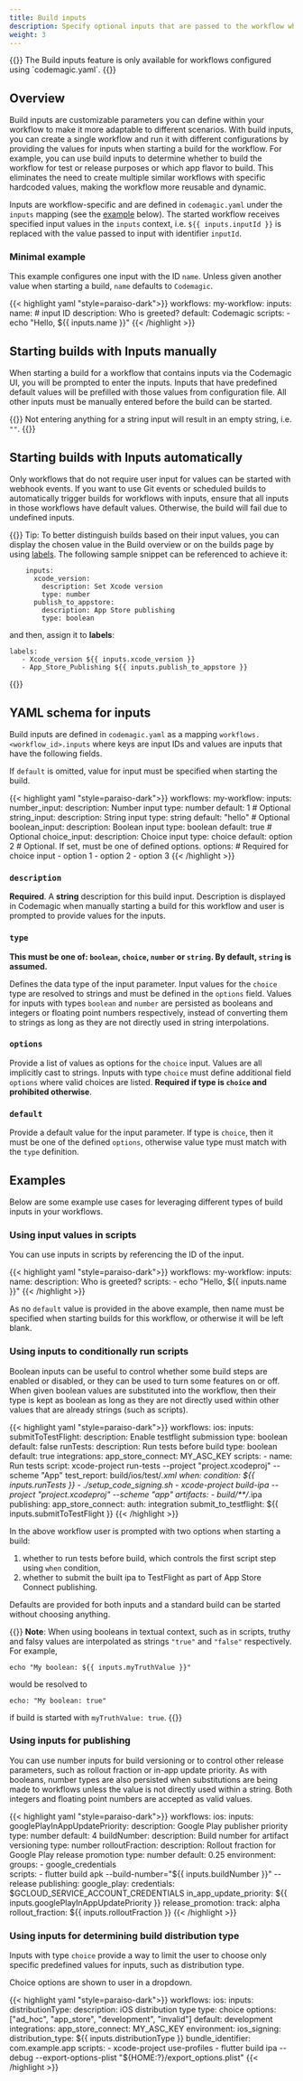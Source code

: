 ```yaml
---
title: Build inputs
description: Specify optional inputs that are passed to the workflow when starting a build
weight: 3
---
```

<p>
{{<notebox>}}
The Build inputs feature is only available for workflows configured using `codemagic.yaml`.
{{</notebox>}}

## Overview

Build inputs are customizable parameters you can define within your workflow to make it more adaptable to different scenarios. With build inputs, you can create a single workflow and run it with different configurations by providing the values for inputs when starting a build for the workflow. For example, you can use build inputs to determine whether to build the workflow for test or release purposes or which app flavor to build. This eliminates the need to create multiple similar workflows with specific hardcoded values, making the workflow more reusable and dynamic.

Inputs are workflow-specific and are defined in `codemagic.yaml` under the `inputs` mapping (see the [example](#minimal-example) below). The started workflow receives specified input values in the `inputs` context, i.e. `${{ inputs.inputId }}` is replaced with the value passed to input with identifier `inputId`.

### Minimal example

This example configures one input with the ID `name`. Unless given another value when starting a build, `name` defaults to `Codemagic`.

{{< highlight yaml "style=paraiso-dark">}}
workflows:
  my-workflow:
    inputs:
      name: # input ID
        description: Who is greeted?
        default: Codemagic
    scripts:
      - echo "Hello, ${{ inputs.name }}"
{{< /highlight >}}

## Starting builds with Inputs manually

When starting a build for a workflow that contains inputs via the Codemagic UI, you will be prompted to enter the inputs. Inputs that have predefined default values will be prefilled with those values from configuration file. All other inputs must be manually entered before the build can be started.

{{<notebox>}}
Not entering anything for a string input will result in an empty string, i.e. `""`.
{{</notebox>}}

## Starting builds with Inputs automatically

Only workflows that do not require user input for values can be started with webhook events. If you want to use Git events or scheduled builds to automatically trigger builds for workflows with inputs, ensure that all inputs in those workflows have default values. Otherwise, the build will fail due to undefined inputs.

{{<notebox>}}
Tip: To better distinguish builds based on their input values, you can display the chosen value in the Build overview or on the builds page by using [labels](https://docs.codemagic.io/yaml-basic-configuration/yaml-getting-started/#labels). The following sample snippet can be referenced to achieve it:

```
    inputs:
      xcode_version:
        description: Set Xcode version
        type: number
      publish_to_appstore:
        description: App Store publishing
        type: boolean
```
and then, assign it to **labels**:

```
labels:
   - Xcode_version ${{ inputs.xcode_version }}
   - App_Store_Publishing ${{ inputs.publish_to_appstore }}
```
{{</notebox>}}

## YAML schema for inputs

Build inputs are defined in `codemagic.yaml` as a mapping `workflows.<workflow_id>.inputs` where keys are input IDs and values are inputs that have the following fields.

If `default` is omitted, value for input must be specified when starting the build.

{{< highlight yaml "style=paraiso-dark">}}
workflows:
  my-workflow:
    inputs:
      number_input:
        description: Number input
        type: number
        default: 1        # Optional
      string_input:
        description: String input
        type: string
        default: "hello"  # Optional  
      boolean_input:
        description: Boolean input
        type: boolean
        default: true     # Optional
      choice_input:
        description: Choice input
        type: choice
        default: option 2 # Optional. If set, must be one of defined options.
        options:          # Required for choice input
          - option 1
          - option 2
          - option 3
{{< /highlight >}}

### `description`

**Required**. A **string** description for this build input. Description is displayed in Codemagic when manually starting a build for this workflow and user is prompted to provide values for the inputs.

### `type`

**This must be one of: `boolean`, `choice`, `number` or `string`. By default, `string` is assumed.**

Defines the data type of the input parameter. Input values for the `choice` type are resolved to strings and must be defined in the `options` field. Values for inputs with types `boolean` and `number` are persisted as booleans and integers or floating point numbers respectively, instead of converting them to strings as long as they are not directly used in string interpolations.

### `options`

Provide a list of values as options for the `choice` input. Values are all implicitly cast to strings. Inputs with type `choice` must define additional field `options` where valid choices are listed. **Required if type is `choice` and prohibited otherwise**.

### `default`

Provide a default value for the input parameter. If type is `choice`, then it must be one of the defined `options`, otherwise value type must match with the `type` definition.

## Examples

Below are some example use cases for leveraging different types of build inputs in your workflows.

### Using input values in scripts

You can use inputs in scripts by referencing the ID of the input.

{{< highlight yaml "style=paraiso-dark">}}
workflows:
  my-workflow:
    inputs:
      name:
        description: Who is greeted?
    scripts:
      - echo "Hello, ${{ inputs.name }}"
{{< /highlight >}}

As no `default` value is provided in the above example, then name must be specified when starting builds for this workflow, or otherwise it will be left blank.

### Using inputs to conditionally run scripts

 Boolean inputs can be useful to control whether some build steps are enabled or disabled, or they can be used to turn some features on or off. When given boolean values are substituted into the workflow, then their type is kept as boolean as long as they are not directly used within other values that are already strings (such as scripts). 

{{< highlight yaml "style=paraiso-dark">}}
workflows:
  ios:
    inputs:
      submitToTestFlight:
        description: Enable testflight submission
        type: boolean
        default: false
      runTests:
        description: Run tests before build
        type: boolean
        default: true
    integrations:
      app_store_connect: MY_ASC_KEY
    scripts:
      - name: Run tests
        script: xcode-project run-tests --project "project.xcodeproj" --scheme "App"
        test_report: build/ios/test/*.xml
        when:
          condition: ${{ inputs.runTests }}
      - ./setup_code_signing.sh
      - xcode-project build-ipa --project "project.xcodeproj" --scheme "app"
    artifacts:
      - build/**/*.ipa
    publishing:
      app_store_connect:
        auth: integration
        submit_to_testflight: ${{ inputs.submitToTestFlight }}
{{< /highlight >}}

In the above workflow user is prompted with two options when starting a build:
1. whether to run tests before build, which controls the first script step using `when` condition,
2. whether to submit the built ipa to TestFlight as part of App Store Connect publishing.

Defaults are provided for both inputs and a standard build can be started without choosing anything. 

{{<notebox>}}
**Note**: When using booleans in textual context, such as in scripts, truthy and falsy values are interpolated as strings `"true"` and `"false"` respectively. For example,
```
echo "My boolean: ${{ inputs.myTruthValue }}"
```
would be resolved to
```
echo: "My boolean: true"
```
if build is started with `myTruthValue: true`.
{{</notebox>}}

### Using inputs for publishing

You can use number inputs for build versioning or to control other release parameters, such as rollout fraction or in-app update priority. As with booleans, number types are also persisted when substitutions are being made to workflows unless the value is not directly used within a string. Both integers and floating point numbers are accepted as valid values.

{{< highlight yaml "style=paraiso-dark">}}
workflows:
  ios:
    inputs:
      googlePlayInAppUpdatePriority:
        description: Google Play publisher priority
        type: number
        default: 4
      buildNumber:
        description: Build number for artifact versioning
        type: number
      rolloutFraction:
        description: Rollout fraction for Google Play release promotion
        type: number
        default: 0.25
    environment:
      groups: 
        - google_credentials  
    scripts:
      - flutter build apk --build-number="${{ inputs.buildNumber }}" --release
    publishing:
      google_play:
        credentials: $GCLOUD_SERVICE_ACCOUNT_CREDENTIALS
        in_app_update_priority: ${{ inputs.googlePlayInAppUpdatePriority }}
        release_promotion:
          track: alpha
          rollout_fraction: ${{ inputs.rolloutFraction }}
{{< /highlight >}}

### Using inputs for determining build distribution type

Inputs with type `choice` provide a way to limit the user to choose only specific predefined values for inputs, such as distribution type.

Choice options are shown to user in a dropdown.

{{< highlight yaml "style=paraiso-dark">}}
workflows:
  ios:
    inputs:
      distributionType:
        description: iOS distribution type 
        type: choice
        options: ["ad_hoc", "app_store", "development", "invalid"]
        default: development
    integrations:
      app_store_connect: MY_ASC_KEY
    environment:
      ios_signing:
        distribution_type: ${{ inputs.distributionType }}
        bundle_identifier: com.example.app
    scripts:
      - xcode-project use-profiles
      - flutter build ipa --debug --export-options-plist "${HOME:?}/export_options.plist"
{{< /highlight >}}
